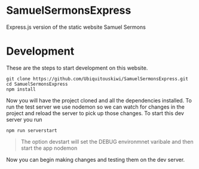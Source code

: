 # SamuelSermonsExpress
Express.js version of the static website Samuel Sermons

# Development
These are the steps to start development on this website.

```
git clone https://github.com/Ubiquitouskiwi/SamuelSermonsExpress.git
cd SamuelSermonsExpress
npm install
```

Now you will have the project cloned and all the dependencies installed. To run the 
test server we use nodemon so we can watch for changes in the project and reload the
server to pick up those changes. To start this dev server you run

```
npm run serverstart
```

>The option devstart will set the DEBUG environmnet varibale and then start the app
>nodemon

Now you can begin making changes and testing them on the dev server.

